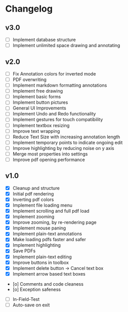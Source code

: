 # Changelog

## v3.0
- [ ] Implement database structure
- [ ] Implement unlimited space drawing and annotating

## v2.0

- [ ] Fix Annotation colors for inverted mode
- [ ] PDF overwriting
- [ ] Implement markdown formatting annotations
- [ ] Implement free drawing
- [ ] Implement basic forms
- [ ] Implement button pictures
- [ ] General UI Improvements
- [ ] Implement Undo and Redo functionality
- [ ] Implement gestures for touch compatibility
- [ ] Implement textbox resizing
- [ ] Improve text wrapping
- [ ] Reduce Text Size with increasing annotation length
- [ ] Implement temporary points to indicate ongoing edit
- [ ] Improve highlighting by reducing noise on y axis
- [ ] Merge most properties into settings
- [ ] Improve pdf opening performance

## v1.0

- [x] Cleanup and structure
- [x] Initial pdf rendering
- [x] Inverting pdf colors
- [x] Implement file loading menu
- [x] Implement scrolling and full pdf load
- [x] Implement zooming
- [x] Improve zooming, by re-rendering page
- [x] Implement mouse paning
- [x] Implement plain-text annotations
- [x] Make loading pdfs faster and safer
- [x] Implement highlighting
- [x] Save PDFs
- [x] Implement plain-text editing
- [x] Improve buttons in toolbox
- [x] Implement delete button -> Cancel text box
- [x] Implement arrow based text boxes
- [o] Comments and code cleaness
- [o] Exception safeness
- [ ] In-Field-Test
- [ ] Auto-save on exit